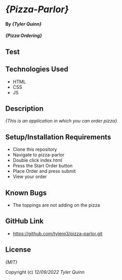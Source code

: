 # _{Pizza-Parlor}_

#### By _**{Tyler Quinn}**_

#### _{Pizza Ordering}_

## Test 




## Technologies Used

* HTML
* CSS
* JS

## Description

_{This is an application in which you can order pizza}_

## Setup/Installation Requirements

* Clone this repository
* Navigate to pizza-parlor
* Double click index.html 
* Press the Start Order button
* Place Order and press submit 
* View your order



## Known Bugs

* The toppings are not adding on the pizza

## GitHub Link

* https://github.com/tylerq3/pizza-parlor.git 

## License

_{MIT}_

Copyright (c) _12/09/2022_ _Tyler Quinn_

